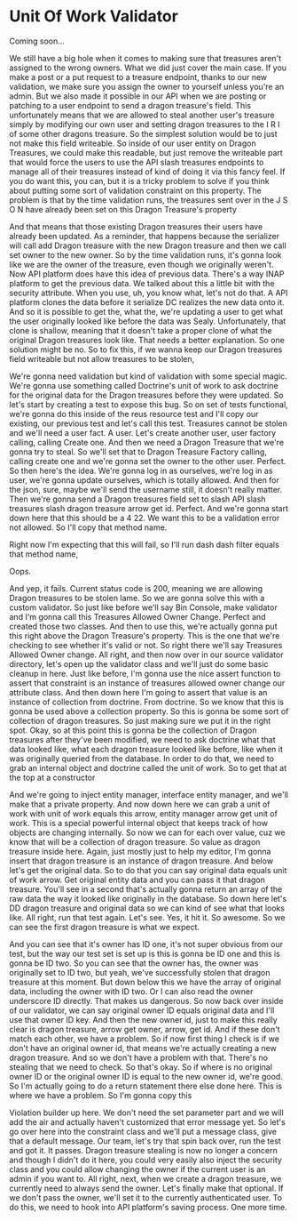 # Unit Of Work Validator

Coming soon...

We still have a big hole when it comes to making sure that treasures aren't assigned
to the wrong owners. What we did just cover the main case. If you make a post or a
put request to a treasure endpoint, thanks to our new validation, we make sure you
assign the owner to yourself unless you're an admin. But we also made it possible in
our API when we are posting or patching to a user endpoint to send a dragon
treasure's field. This unfortunately means that we are allowed to steal another
user's treasure simply by modifying our own user and setting dragon treasures to the
I R I of some other dragons <affirmative> treasure. So the simplest solution would be
to just not make this field writeable. So inside of our user entity on Dragon
Treasures, we could make this readable, but just remove the writeable part that would
force the users to use the API slash treasures endpoints to manage all of their
treasures instead of kind of doing it via this fancy feel. If you do want this, you
can, but it is a tricky problem to solve if you think about putting some sort of
validation constraint on this property. The problem is that by the time validation
runs, the treasures sent over in the J S O N have already been set on this Dragon
Treasure's property

And that means that those existing Dragon treasures their users have already been
updated. As a reminder, that happens because the serializer will call add Dragon
treasure with the new Dragon treasure and then we call set owner to the new owner. So
by the time validation runs, it's gonna look like we are the owner of the treasure,
even though we originally weren't. Now API platform does have this idea of previous
data. There's a way INAP platform to get the previous data. We talked about this a
little bit with the security attribute. When you use, uh, you know what, let's not do
that. A API platform clones the data before it serialize DC realizes the new data
onto it. And so it is possible to get the, what the, we're updating a user to get
what the user originally looked like before the data was Sealy. Unfortunately, that
clone is shallow, meaning that it doesn't take a proper clone of what the original
Dragon treasures look like. That needs a better explanation. So one solution might be
no. So to fix this, if we wanna keep our Dragon treasures field writeable but not
allow treasures to be stolen,

We're gonna need validation but kind of validation with some special magic. We're
gonna use something called Doctrine's unit of work to ask doctrine for the original
data for the Dragon treasures before they were updated. So let's start by creating a
test to expose this bug. So on set of tests functional, we're gonna do this inside of
the reus resource test and I'll copy our existing, our previous test and let's call
this test. Treasures cannot be stolen and we'll need a user fact. A user. Let's
create another user, user factory calling, calling Create one. And then we need a
Dragon Treasure that we're gonna try to steal. So we'll set that to Dragon Treasure
Factory calling, calling create one and we're gonna set the owner to the other user.
Perfect. So then here's the idea. We're gonna log in as ourselves, we're log in as
user, we're gonna update ourselves, which is totally allowed. And then for the json,
sure, maybe we'll send the username still, it doesn't really matter. Then we're gonna
send a Dragon treasures field set to slash API slash treasures slash dragon treasure
arrow get id. Perfect. And we're gonna start down here that this should be a 4 22. We
want this to be a validation error not allowed. So I'll copy that method name.

Right now I'm expecting that this will fail, so I'll run dash dash filter equals that
method name,

Oops.

And yep, it fails. Current status code is 200, meaning we are allowing Dragon
treasures to be stolen lame. So we are gonna solve this with a custom validator. So
just like before we'll say Bin Console, make validator and I'm gonna call this
Treasures Allowed Owner Change. Perfect and created those two classes. And then to
use this, we're actually gonna put this right above the Dragon Treasure's property.
This is the one that we're checking to see whether it's valid or not. So right there
we'll say Treasures Allowed Owner change. All right, and then now over in our source
validator directory, let's open up the validator class and we'll just do some basic
cleanup in here. Just like before, I'm gonna use the nice assert function to assert
that constraint is an instance of treasures allowed owner change our attribute class.
And then down here I'm going to assert that value is an instance of collection from
doctrine. From doctrine. So we know that this is gonna be used above a collection
property. So this is gonna be some sort of collection of dragon treasures. So just
making sure we put it in the right spot. Okay, so at this point this is gonna be the
collection of Dragon treasures after they've been modified, we need to ask doctrine
what that data looked like, what each dragon treasure looked like before, like when
it was originally queried from the database. In order to do that, we need to grab an
internal object and doctrine called the unit of work. So to get that at the top at a
constructor

And we're going to inject entity manager, interface entity manager, and we'll make
that a private property. And now down here we can grab a unit of work with unit of
work equals this arrow, entity manager arrow get unit of work. This is a special
powerful internal object that keeps track of how objects are changing internally. So
now we can for each over value, cuz we know that will be a collection of dragon
treasure. So value as dragon treasure inside here. Again, just mostly just to help my
editor, I'm gonna insert that dragon treasure is an instance of dragon treasure. And
below let's get the original data. So to do that you can say original data equals
unit of work arrow. Get original entity data and you can pass it that dragon
treasure. You'll see in a second that's actually gonna return an array of the raw
data the way it looked like originally in the database. So down here let's DD dragon
treasure and original data so we can kind of see what that looks like. All right, run
that test again. Let's see. Yes, it hit it. So awesome. So we can see the first
dragon treasure is what we expect.

And you can see that it's owner has ID one, it's not super obvious from our test, but
the way our test set is set up is this is gonna be ID one and this is gonna be ID
two. So you can see that the owner has, the owner was originally set to ID two, but
yeah, we've successfully stolen that dragon treasure at this moment. But down below
this we have the array of original data, including the owner with ID two. Or I can
also read the owner underscore ID directly. That makes us dangerous. So now back over
inside of our validator, we can say original owner ID equals original data and I'll
use that owner ID key. And then the new owner id, just to make this really clear is
dragon treasure, arrow get owner, arrow, get id. And if these don't match each other,
we have a problem. So if now first thing I check is if we don't have an original
owner id, that means we're actually creating a new dragon treasure. And so we don't
have a problem with that. There's no stealing that we need to check. So that's okay.
So if where is no original owner ID or the original owner ID is equal to the new
owner id, we're good. So I'm actually going to do a return statement there else done
here. This is where we have a problem. So I'm gonna copy this

Violation builder up here. We don't need the set parameter part and we will add the
air and actually haven't customized that error message yet. So let's go over here
into the constraint class and we'll put a message class, give that a default message.
Our team, let's try that spin back over, run the test and got it. It passes. Dragon
treasure stealing is now no longer a concern and though I didn't do it here, you
could very easily also inject the security class and you could allow changing the
owner if the current user is an admin if you want to. All right, next, when we create
a dragon treasure, we currently need to always send the owner. Let's finally make
that optional. If we don't pass the owner, we'll set it to the currently
authenticated user. To do this, we need to hook into API platform's saving process.
One more time.

